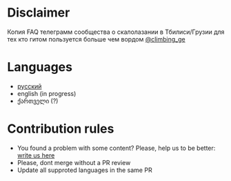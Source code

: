 # Disclaimer
Копия FAQ телеграмм сообщества о скалолазании в Тбилиси/Грузии для тех кто гитом пользуется больше чем вордом [@climbing_ge](https://t.me/climbing_ge)
# Languages
- [русский](ru/general.md)
- english (in progress)
- ქართველი (?)

# Contribution rules
- You found a problem with some content? Please, help us to be better: [write us here](https://github.com/climbing-ge/guide/issues/new)
- Please, dont merge without a PR review
- Update all supproted languages in the same PR